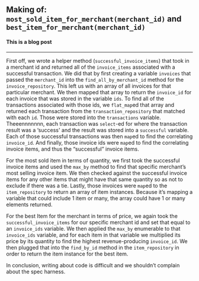 ## Making of: `most_sold_item_for_merchant(merchant_id)` and `best_item_for_merchant(merchant_id)`

#### This is a blog post
***

First off, we wrote a helper method (`successful_invoice_items`) that took in a merchant id and returned all of the `invoice_items` associated with a successful transaction. We did that by first creating a variable `invoices` that passed the `merchant_id` into the `find_all_by_merchant_id` method for the `invoice_repository`. This left us with an array of all invoices for that particular merchant. We then mapped that array to return the `invoice_id` for each invoice that was stored in the variable `ids`. To find all of the transactions associated with those ids, we `flat_map`ed that array and returned each transaction from the `transaction_repository` that matched with each `id`.  Those were stored into the `transactions` variable. Theeennnnnnn, each transaction was `select`-ed for where the transaction result was a ‘success' and the result was stored into a `successful` variable. Each of those successful transactions was then `map`ed to find the correlating `invoice_id`. And finally, those invoice ids were `map`ed to find the correlating invoice items, and thus the “successful” invoice items.  

For the most sold item in terms of quantity, we first took the successful invoice items  and used the `max_by` method to find that specific merchant’s most selling invoice item. We then checked against the successful invoice items for any other items that might have that same quantity so as not to exclude if there was a tie. Lastly, those invoices were `map`ed to  the `item_repository` to return an array of item instances. Because it’s mapping a variable that could include 1 item or many, the array could have 1 or many elements returned. 

For the best Item for the merchant in terms of price, we again took the `successful_invoice_items` for our specific merchant id and set that equal to an `invoice_ids` variable. We then applied the `max_by` enumerable to that `invoice_ids` variable, and for each item in that variable we multiplied its price by its quantity to find the highest revenue-producing `invoice_id`. We then plugged that into the `find_by_id` method in the `item_repository` in order to return the item instance for the best item.   

In conclusion, writing about code is difficult and we shouldn’t complain about the spec harness. 
